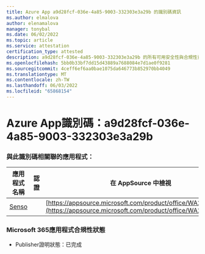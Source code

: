 ```yaml
---
title: Azure App a9d28fcf-036e-4a85-9003-332303e3a29b 的識別碼資訊
ms.author: elmalova
author: elenamalova
manager: tonybal
ms.date: 06/02/2022
ms.topic: article
ms.service: attestation
certification_type: attested
description: a9d28fcf-036e-4a85-9003-332303e3a29b 的所有可用安全性與合規性資訊。
ms.openlocfilehash: 5bb0b33bf7dd15d43889a7688084e7d1ae0f9281
ms.sourcegitcommit: 4ceff6ef6aa0bae1075da646773b852970bb4049
ms.translationtype: MT
ms.contentlocale: zh-TW
ms.lasthandoff: 06/03/2022
ms.locfileid: "65868154"
---
```

# <a name="azure-app-id-a9d28fcf-036e-4a85-9003-332303e3a29b"></a>Azure App識別碼：a9d28fcf-036e-4a85-9003-332303e3a29b


### <a name="apps-associated-with-this-id"></a>與此識別碼相關聯的應用程式：
| **應用程式名稱** | **認證** | **在 AppSource 中檢視** |
|--------------|---------------|-----------------------|
| [Senso](../forward/WA200002571.md) |  | [https://appsource.microsoft.com/product/office/WA200002571](https://appsource.microsoft.com/product/office/WA200002571) |

### <a name="microsoft-365-app-compliance-status"></a>Microsoft 365應用程式合規性狀態
- Publisher證明狀態：已完成
